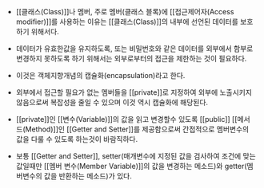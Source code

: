 - [[클래스(Class)]]나 멤버, 주로 멤버(클래스 블록)에 [[접근제어자(Access modifier)]]를 사용하는 이유는 [[클래스(Class)]]의 내부에 선언된 데이터를 보호하기 위해서다. 
- 데이터가 유효한값을 유지하도록, 또는 비밀번호와 같은 데이터를 외부에서 함부로 변경하지 못하도록 하기 위해서는 외부로부터의 접근을 제한하는 것이 필요하다. 
- 이것은 객체지향개념의 캡슐화(encapsulation)라고 한다.

- 외부에서 접근할 필요가 없는 멤버들을 [[private]]로 지정하여 외부에 노출시키지 않음으로써 복잡성을 줄일 수 있으며 이것 역시 캡슐화에 해당된다. 

- [[private]]인 [[변수(Variable)]]의 값을 읽고 변경할수 있도록 [[public]] [[메서드(Method)]]인 [[Getter and Setter]]를 제공함으로써 간접적으로 멤버변수의 값을 다룰 수 있도록 하는것이 바람직하다.

- 보통 [[Getter and Setter]], setter(매개변수에 지정된 값을 검사하여 조건에 맞는 값일때만 [[멤버 변수(Member Variable)]]의 값을 변경하는 메소드)와 getter(멤버변수의 값을 반환하는 메소드)가 있다.
